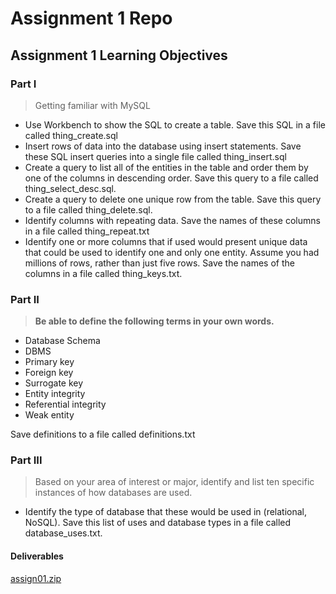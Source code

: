 # Assignment 1 Repo

## Assignment 1 Learning Objectives

### Part I
> Getting familiar with MySQL

- Use Workbench to show the SQL to create a table. Save this SQL in a file called thing_create.sql
- Insert rows of data into the database using insert statements. Save these SQL insert queries into a single file called thing_insert.sql
- Create a query to list all of the entities in the table and order them by one of the columns in descending order. Save this query to a file called thing_select_desc.sql.
- Create a query to delete one unique row from the table. Save this query to a file called thing_delete.sql.
- Identify columns with repeating data. Save the names of these columns in a file called thing_repeat.txt
- Identify one or more columns that if used would present unique data that could be used to identify one and only one entity. Assume you had millions of rows, rather than just five rows. Save the names of the columns in a file called thing_keys.txt.

### Part II
> **Be able to define the following terms in your own words.**

- Database Schema
- DBMS
- Primary key
- Foreign key
- Surrogate key
- Entity integrity
- Referential integrity
- Weak entity

Save definitions to a file called definitions.txt

### Part III
> Based on your area of interest or major, identify and list ten specific instances of how databases are used.

- Identify the type of database that these would be used in (relational, NoSQL). Save this list of uses and database types in a file called database_uses.txt.

#### Deliverables 
[assign01.zip](https://github.com/rweston233/Assignment-1/blob/main/assign01.zip)
